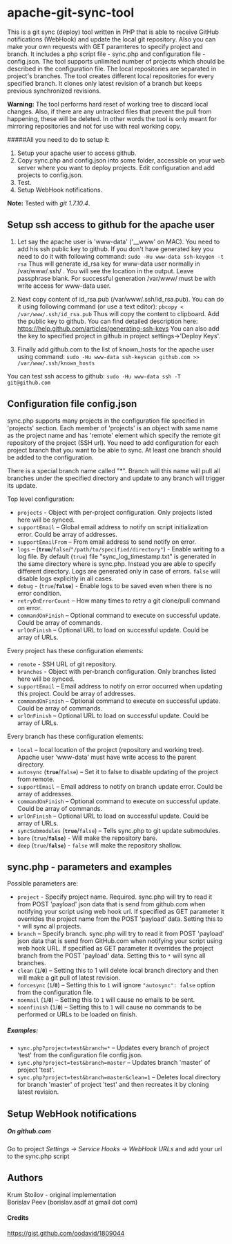 apache-git-sync-tool
====================

This is a git sync (deploy) tool written in PHP that is able to receive GitHub
notifications (WebHook) and update the local git repository. Also you can make
your own requests with GET paramteres to specify project and branch. It
includes a php script file - sync.php and configuration file - config.json.
The tool supports unlimited number of projects which should be described in
the configuration file. The local repositories are separated in project's
branches. The tool creates different local repositories for every specified
branch. It clones only latest revision of a branch but keeps previous
synchronized revisions.

__Warning:__ The tool performs hard reset of working tree to discard local
changes. Also, if there are any untracked files that prevent the pull from
happening, these will be deleted. In other words the tool is only meant for
mirroring repositories and not for use with real working copy.

#####All you need to do to setup it: 
1. Setup your apache user to access github.
2. Copy sync.php and config.json into some folder, accessible on your web
   server where you want to deploy projects. Edit configuration and add
   projects to config.json.
3. Test.
4. Setup WebHook notifications.

__Note:__ Tested with _git 1.7.10.4_.


Setup ssh access to github for the apache user
----------------

1. Let say the apache user is 'www-data' ('__www' on MAC). You need to add his
   ssh public key to github. If you don't have generated key you need to do it
   with following command: `sudo -Hu www-data ssh-keygen -t rsa` Thus will
   generate id_rsa key for www-data user normally in /var/www/.ssh/ . You will
   see the location in the output. Leave passphrase blank. For successful
   generation /var/www/ must be with write access for www-data user.

2. Next copy content of id_rsa.pub (/var/www/.ssh/id_rsa.pub). You can do it
   using following command (or use a text editor): `pbcopy <
   /var/www/.ssh/id_rsa.pub` Thus will copy the content to clipboard. Add the
   public key to github. You can find detailed description here:
   https://help.github.com/articles/generating-ssh-keys You can also add the
   key to specified project in github in project settings->'Deploy Keys'.

3. Finally add github.com to the list of known_hosts for the apache user using
   command: `sudo -Hu www-data ssh-keyscan github.com >>
   /var/www/.ssh/known_hosts`

You can test ssh access to github: `sudo -Hu www-data ssh -T git@github.com`


Configuration file config.json
--------------------

sync.php supports many projects in the configuration file specified in
'projects' section. Each member of 'projects' is an object with same name as
the project name and has 'remote' element which specify the remote git
repository of the project (SSH url). You need to add configuration for each
project branch that you want to be able to sync. At least one branch should be
added to the configuration.

There is a special branch name called "*". Branch will this name will pull
all branches under the specified directory and update to any branch will
trigger its update.

Top level configuration:
* `projects` - Object with per-project configuration. Only projects listed
  here will be synced.
* `supportEmail` – Global email address to notify on script initialization
  error. Could be array of addresses.
* `supportEmailFrom` – From email address to send notify on error.
* `logs` – (__`true`__/`false`/`"/path/to/specified/directory"`) - Enable
  writing to a log file. By default (`true`) file "sync_log_timestamp.txt" is
  generated in the same directory where is sync.php. Instead you are able to
  specify different directory. Logs are generated only in case of errors.
  `false` will disable logs explicitly in all cases.
* `debug` - (`true`/__`false`__) - Enable logs to be saved even when there is
  no error condition.
* `retryOnErrorCount` – How many times to retry a git clone/pull command on
  error.
* `commandOnFinish` – Optional command to execute on successful update. Could
  be array of commands.
* `urlOnFinish` – Optional URL to load on successful update. Could be array of
  URLs.

Every project has these configuration elements:
* `remote` - SSH URL of git repository.
* `branches` - Object with per-branch configuration. Only branches listed here
  will be synced.
* `supportEmail` – Email address to notify on error occurred when updating
  this project. Could be array of addresses.
* `commandOnFinish` – Optional command to execute on successful update. Could
  be array of commands.
* `urlOnFinish` – Optional URL to load on successful update. Could be array of
  URLs.

Every branch has these configuration elements:
* `local` – local location of the project (repository and working tree).
  Apache user 'www-data' must have write access to the parent directory.
* `autosync` (__`true`__/`false`) – Set it to false to disable updating of the
  project from remote.
* `supportEmail` – Email address to notify on branch update error. Could be
  array of addresses.
* `commandOnFinish` – Optional command to execute on successful update. Could
  be array of commands.
* `urlOnFinish` – Optional URL to load on successful update. Could be array of
  URLs.
* `syncSubmodules` (__`true`__/`false`) – Tells sync.php to git update
  submodules.
* `bare` (`true`/__`false`__) - Will make the repository bare.
* `deep` (`true`/__`false`__) - `false` will make the repository shallow.


sync.php - parameters and examples
-------------------

Possible parameters are:
* `project` - Specify project name. Required. sync.php will try to read it
  from POST 'payload' json data that is send from github.com when notifying
  your script using web hook url. If specified as GET parameter it overrides
  the project name from the POST 'payload' data. Setting this to `*` will sync
  all projects.
* `branch` – Specify branch. sync.php will try to read it from POST 'payload'
  json data that is send from GitHub.com when notifying your script using web
  hook URL. If specified as GET parameter it overrides the project branch from
  the POST 'payload' data. Setting this to `*` will sync all branches.
* `clean` (`1`/__`0`__) –  Setting this to 1 will delete local branch
  directory and then will make a git pull of latest revision.
* `forcesync` (`1`/__`0`__) – Setting this to `1` will ignore `"autosync":
  false` option from the configuration file.
* `noemail` (`1`/__`0`__) – Setting this to `1` will cause no emails to be
  sent.
* `noonfinish` (`1`/__`0`__) – Setting this to `1` will cause no commands
  to be performed or URLs to be loaded on finish.


##### Examples:
- `sync.php?project=test&branch=*` – Updates every branch of project 'test' from
the configuration file config.json.
- `sync.php?project=test&branch=master` –
Updates branch 'master' of project 'test'.
- `sync.php?project=test&branch=master&clean=1` – Deletes local directory for
branch 'master' of project 'test' and then recreates it by cloning latest
revision.


Setup WebHook notifications
-------------------
##### On github.com
Go to project *Settings -> Service Hooks -> WebHook URLs* and add your url to the sync.php script

Authors
---------
Krum Stoilov - original implementation  
Borislav Peev (borislav.asdf at gmail dot com)

#### Credits
https://gist.github.com/oodavid/1809044


